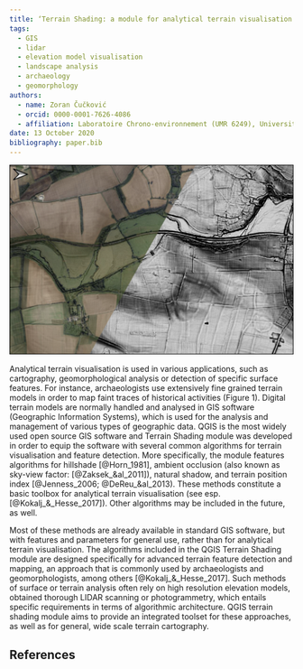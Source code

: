```yaml
---
title: ‘Terrain Shading: a module for analytical terrain visualisation in QGIS’
tags:
  - GIS
  - lidar
  - elevation model visualisation
  - landscape analysis
  - archaeology 
  - geomorphology
authors:
  - name: Zoran Čučković
  - orcid: 0000-0001-7626-4086
  - affiliation: Laboratoire Chrono-environnement (UMR 6249), Université de Bourgogne Franche-Comté
date: 13 October 2020
bibliography: paper.bib
---
```

 
![Figure 1. Historic agricultural landscape revealed by analytical shading of Lidar derived terrain model. We can see traces of field boundaries, paths, and some ploughing marks, especially in the upper right corner (Site: environs of Oxford, UK; data: [@Environment_Agency_2020]; methods used: terrain position index (TPI), ambient occlusion and a bit of hillshading.).](fig1.png)


Analytical terrain visualisation is used in various applications, such as cartography, geomorphological analysis or detection of specific surface features. For instance, archaeologists use extensively fine grained terrain models in order to map faint traces of historical activities (Figure 1). Digital terrain models are normally handled and analysed in GIS software (Geographic Information Systems), which is used for the analysis and management of various types of geographic data. QGIS is the most widely used open source GIS software and Terrain Shading module was developed in order to equip the software with several common algorithms for terrain visualisation and feature detection. More specifically, the module features algorithms for hillshade [@Horn_1981], ambient occlusion (also known as sky-view factor: [@Zaksek_&al_2011]), natural shadow, and terrain position index [@Jenness_2006;  @DeReu_&al_2013).  These methods constitute a basic toolbox for analytical terrain visualisation (see esp. [@Kokalj_&_Hesse_2017]). Other algorithms may be included in the future, as well. 

Most of these methods are already available in standard GIS software, but with features and parameters for general use, rather than for analytical terrain visualisation. The algorithms included in the QGIS Terrain Shading module are designed specifically for advanced terrain feature detection and mapping, an approach that is commonly used by archaeologists and geomorphologists, among others [@Kokalj_&_Hesse_2017]. Such methods of surface or terrain analysis often rely on high resolution elevation models, obtained thorough LIDAR scanning or photogrammetry, which entails specific requirements in terms of algorithmic architecture. QGIS terrain shading module aims to provide an integrated toolset for these approaches, as well as for general, wide scale terrain cartography.

## References
